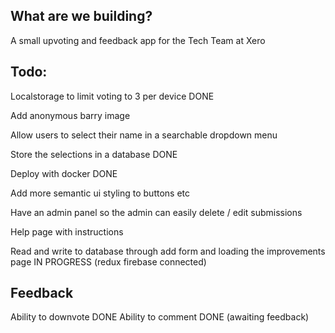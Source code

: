 ## What are we building? 

A small upvoting and feedback app for the Tech Team at Xero

## Todo: 

Localstorage to limit voting to 3 per device DONE

Add anonymous barry image

Allow users to select their name in a searchable dropdown menu

Store the selections in a database DONE

Deploy with docker DONE

Add more semantic ui styling to buttons etc

Have an admin panel so the admin can easily delete / edit submissions

Help page with instructions

Read and write to database through add form and loading the improvements page IN PROGRESS (redux firebase connected)

## Feedback

Ability to downvote DONE
Ability to comment DONE (awaiting feedback)

